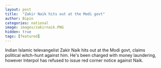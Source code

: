 ```yaml
---
layout: post
title:  "Zakir Naik hits out at the Modi govt"
author: Bipin
categories: national
image: images/zakirnaik.PNG
hidden: true
tags: [featured]
---
```

Indian Islamic televangelist Zakir Naik hits out at the Modi govt, claims political witch-hunt against him. He's been charged with money laundering, however Interpol has refused to issue red corner notice against Naik. 